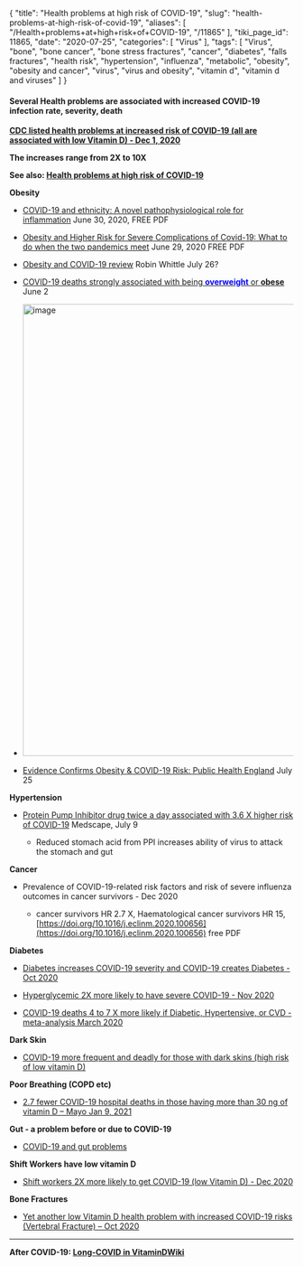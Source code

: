 {
    "title": "Health problems at high risk of COVID-19",
    "slug": "health-problems-at-high-risk-of-covid-19",
    "aliases": [
        "/Health+problems+at+high+risk+of+COVID-19",
        "/11865"
    ],
    "tiki_page_id": 11865,
    "date": "2020-07-25",
    "categories": [
        "Virus"
    ],
    "tags": [
        "Virus",
        "bone",
        "bone cancer",
        "bone stress fractures",
        "cancer",
        "diabetes",
        "falls fractures",
        "health risk",
        "hypertension",
        "influenza",
        "metabolic",
        "obesity",
        "obesity and cancer",
        "virus",
        "virus and obesity",
        "vitamin d",
        "vitamin d and viruses"
    ]
}


#### Several Health problems are associated with increased COVID-19 infection rate, severity, death

 **[CDC listed health problems at increased risk of COVID-19 (all are associated with low Vitamin D) - Dec 1, 2020](/posts/cdc-listed-health-problems-at-increased-risk-of-covid-19-all-are-associated-with-low-vitamin-d)** 

 **The increases range from 2X to 10X** 

 **See also: [Health problems at high risk of COVID-19](/posts/health-problems-at-high-risk-of-covid-19)** 

 **Obesity** 

* [COVID-19 and ethnicity: A novel pathophysiological role for inflammation](https://pubmed.ncbi.nlm.nih.gov/32640416/%20) June 30, 2020, FREE PDF

* [Obesity and Higher Risk for Severe Complications of Covid-19: What to do when the two pandemics meet](https://pubmed.ncbi.nlm.nih.gov/32650354/%20) June 29, 2020 FREE PDF

* [Obesity and COVID-19 review](http://aminotheory.com/cv19/obesity/) Robin Whittle July 26?

* [COVID-19 deaths strongly associated with being  **<span style="color:#00F;">overweight</span>** or  **obese** ](https://reader.elsevier.com/reader/sd/pii/S187140212030165X?token=9D5CC2C64039A5E67895DAB62A37E32D9506493B9F605C0423ABFA07844998418485DF25E7D4ACBAA9E02BBD4A0F7AFB) June 2

* <img src="https://d378j1rmrlek7x.cloudfront.net/attachments/jpeg/overweight-and-obese-deaths.jpg" alt="image" width="800">

* [Evidence Confirms Obesity & COVID-19 Risk: Public Health England](https://www.medscape.com/viewarticle/934554?src=soc_fb_share&fbclid=IwAR2VtQ5RUhI3l0YEFADQdLKcqmvFGZyFBwk_bXYF8xXJ9c2_f7fzoFhhdfk) July 25

 **Hypertension** 

* [Protein Pump Inhibitor drug twice a day associated with 3.6 X higher risk of COVID-19](https://www.medscape.com/viewarticle/933645) Medscape, July 9

   * Reduced stomach acid from PPI increases ability of virus to attack the stomach and gut

 **Cancer** 

* Prevalence of COVID-19-related risk factors and risk of severe influenza outcomes in cancer survivors - Dec 2020

   * cancer survivors HR 2.7 X, Haematological cancer survivors  HR 15, &nbsp; [https://doi.org/10.1016/j.eclinm.2020.100656](https://doi.org/10.1016/j.eclinm.2020.100656) free PDF

 **Diabetes** 

* [Diabetes increases COVID-19 severity and COVID-19 creates Diabetes - Oct 2020](/posts/diabetes-increases-covid-19-severity-and-covid-19-creates-diabetes)

* [Hyperglycemic 2X more likely to have severe COVID-19 - Nov 2020](/posts/hyperglycemic-2x-more-likely-to-have-severe-covid-19)

* [COVID-19 deaths 4 to 7 X more likely if Diabetic, Hypertensive, or CVD - meta-analysis March 2020](/posts/covid-19-deaths-4-to-7-x-more-likely-if-diabetic-hypertensive-or-cvd-meta-analysis)

 **Dark Skin** 

* [COVID-19 more frequent and deadly for those with dark skins (high risk of low vitamin D) ](/posts/covid-19-more-frequent-and-deadly-for-those-with-dark-skins-high-risk-of-low-vitamin-d)

 **Poor Breathing (COPD etc)** 

* [2.7 fewer COVID-19 hospital deaths in those having more than 30 ng of vitamin D – Mayo Jan 9, 2021](/posts/27-fewer-covid-19-hospital-deaths-in-those-having-more-than-30-ng-of-vitamin-d-mayo)

 **Gut - a problem before or due to COVID-19** 

* [COVID-19 and gut problems](/posts/covid-19-and-gut-problems)

 **Shift Workers have low vitamin D** 

* [Shift workers 2X more likely to get COVID-19 (low Vitamin D) - Dec 2020](/posts/shift-workers-2x-more-likely-to-get-covid-19-low-vitamin-d)

 **Bone Fractures** 

* [Yet another low Vitamin D health problem with increased COVID-19 risks (Vertebral Fracture) – Oct 2020](/posts/yet-another-low-vitamin-d-health-problem-with-increased-covid-19-risks-vertebral-fracture)

---

 **After COVID-19: [Long-COVID in VitaminDWiki](/posts/long-covid-in-vitamindwiki)** 

<!-- ~tc~ (alias(COVID-19 and associated health problems)) ~/tc~ -->